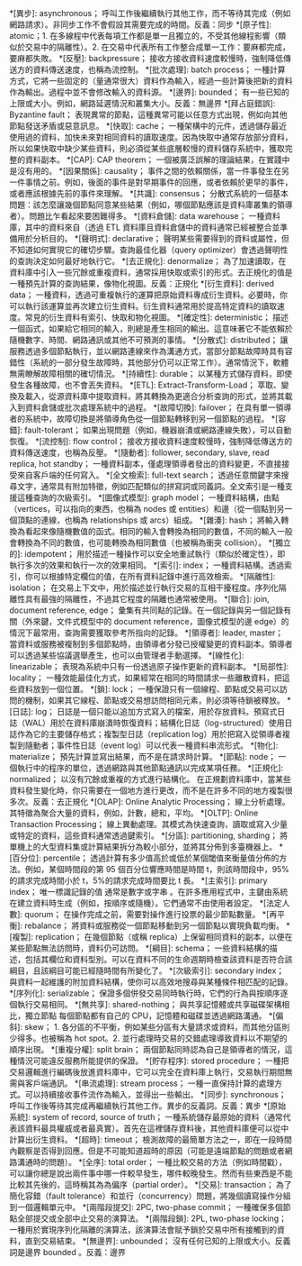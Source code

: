 <!-- prettier-ignore-start -->
*[異步]: asynchronous； 呼叫工作後繼續執行其他工作，而不等待其完成（例如網路請求）。非同步工作不會假設其需要完成的時間。反義：同步
*[原子性]: atomic；1. 在多線程中代表每項工作都是單一且獨立的，不受其他線程影響（類似於交易中的隔離性）。2. 在交易中代表所有工作整合成單一工作：要麻都完成，要麻都失敗。
*[反壓]: backpressure； 接收方接收資料速度較慢時，強制降低傳送方的資料傳送速度，也稱為流控制。
*[批次處理]: batch process； 一種計算方式，它將一些固定的（量通常很大）資料作為輸入，經過一些計算後把新的資料作為輸出。過程中並不會修改輸入的資料源。
*[邊界]: bounded； 有一些已知的上限或大小。例如，網路延遲情況和叢集大小。反義：無邊界
*[拜占庭錯誤]: Byzantine fault； 表現異常的節點，這種異常可能以任意方式出現，例如向其他節點發送矛盾或惡意訊息。
*[快取]: cache； 一種架構中的元件，透過儲存最近使用過的資料，加快未來對相同資料的讀取速度。因為快取中通常存放部分資料，所以如果快取中缺少某些資料，則必須從某些底層較慢的資料儲存系統中，獲取完整的資料副本。
*[CAP]: CAP theorem； 一個被廣泛誤解的理論結果，在實踐中是沒有用的。
*[因果關係]: causality； 事件之間的依賴關係，當一件事發生在另一件事情之前。例如，後面的事件是對早期事件的回應，或者依賴於更早的事件，或者應該根據先前的事件來理解。
*[共識]: consensus； 分散式系統的一個基本問題：該怎麼讓幾個節點同意某些結果（例如，哪個節點應該是資料庫叢集的領導者）。問題比乍看起來要困難得多。
*[資料倉儲]: data warehouse； 一種資料庫，其中的資料來自（透過 ETL 資料庫且資料倉儲中的資料通常已經被整合並準備用於分析目的。
*[聲明式]: declarative； 聲明某些需要得到的資料或屬性，但不知道如何實現它的確切步驟。查詢最佳化器（query optimizer）會透過聲明性的查詢決定如何最好地執行它。
*[去正規化]: denormalize； 為了加速讀取，在資料庫中引入一些冗餘或重複資料，通常採用快取或索引的形式。去正規化的值是一種預先計算的查詢結果，像物化視圖。反義：正規化
*[衍生資料]: derived data； 一種資料，透過可重複執行的運算把原始資料專成衍生資料。必要時，你可以執行該運算並再次建立衍生資料。衍生資料通常用於提高特定資料的讀取速度。常見的衍生資料有索引、快取和物化視圖。
*[確定性]: deterministic； 描述一個函式，如果給它相同的輸入，則總是產生相同的輸出。這意味著它不能依賴於隨機數字、時間、網路通訊或其他不可預測的事情。
*[分散式]: distributed； 讓服務透過多個節點執行，並以網路連線來作為溝通方式，當部分節點故障時具有容錯性（系統的一部分發生故障時，其他部分仍可以正常工作）。通常情況下，軟體無需瞭解故障相關的確切情況。
*[持續性]: durable； 以某種方式儲存資料，即使發生各種故障，也不會丟失資料。
*[ETL]: Extract-Transform-Load； 萃取、變換及載入，從源資料庫中提取資料，將其轉換為更適合分析查詢的形式，並將其載入到資料倉儲或批次處理系統中的過程。
*[故障切換]: failover； 在具有單一領導者的系統中，故障切換是將領導角色從一個節點轉移到另一個節點的過程。
*[容錯]: fault-tolerant； 如果出現問題（例如，機器崩潰或網路連線失敗），可以自動恢復。
*[流控制]: flow control； 接收方接收資料速度較慢時，強制降低傳送方的資料傳送速度，也稱為反壓。
*[隨動者]: follower, secondary, slave, read replica, hot standby； 一種資料副本，僅處理領導者發出的資料變更，不直接接受來自客戶端的任何寫入。
*[全文檢索]: full-text search； 透過任意關鍵字來搜尋文字，通常具有附加特徵，例如匹配類似的拼寫詞或同義詞。全文索引是一種支援這種查詢的次級索引。
*[圖像式模型]: graph model； 一種資料結構，由點（vertices，可以指向的東西，也稱為 nodes 或 entities）和邊（從一個點到另一個頂點的連線，也稱為 relationships 或 arcs）組成。
*[雜湊]: hash； 將輸入轉換為看起來像隨機數值的函式。相同的輸入會轉換為相同的數值，不同的輸入一般會轉換為不同的數值，也可能轉換為相同數值（也被稱為衝突 collision）。
*[獨立的]: idempotent； 用於描述一種操作可以安全地重試執行（類似於確定性），即執行多次的效果和執行一次的效果相同。
*[索引]: index； 一種資料結構。透過索引，你可以根據特定欄位的值，在所有資料記錄中進行高效檢索。
*[隔離性]: isolation； 在交易上下文中，用於描述並行執行交易的互相干擾程度。序列化隔離性具有最強的隔離性，不過其它程度的隔離也通常被使用。
*[聯合]: join, document reference, edge； 彙集有共同點的記錄。在一個記錄與另一個記錄有關（外來鍵，文件式模型中的 document reference，圖像式模型的邊 edge）的情況下最常用，查詢需要獲取參考所指向的記錄。
*[領導者]: leader, master； 當資料或服務被複制到多個節點時，由領導者分發已授權變更的資料副本。領導者可以透過某些協議選舉產生，也可以由管理者手動選擇。
*[線性化]: linearizable； 表現為系統中只有一份透過原子操作更新的資料副本。
*[局部性]: locality； 一種效能最佳化方式，如果經常在相同的時間請求一些離散資料，把這些資料放到一個位置。
*[鎖]: lock； 一種保證只有一個線程、節點或交易可以訪問的機制，如果其它線程、節點或交易想訪問相同元素，則必須等待鎖被釋放。
*[日誌]: log； 日誌是一個只能以追加方式寫入的檔案，用於存放資料。預寫式日誌（WAL）用於在資料庫崩潰時恢復資料；結構化日誌（log-structured）使用日誌作為它的主要儲存格式；複製型日誌（replication log）用於把寫入從領導者複製到隨動者；事件性日誌（event log）可以代表一種資料串流形式。
*[物化]: materialize； 預先計算並寫出結果，而不是在請求時計算。
*[節點]: node； 一個執行中的程序的單位，透過網路與其他節點通訊以完成某項任務。
*[正規化]: normalized； 以沒有冗餘或重複的方式進行結構化。 在正規劃資料庫中，當某些資料發生變化時，你只需要在一個地方進行更改，而不是在許多不同的地方複製很多次。反義：去正規化
*[OLAP]: Online Analytic Processing； 線上分析處理。其特徵為聚合大量的資料，例如，計數，總和，平均。
*[OLTP]: Online Transaction Processing； 線上異動處理。其模式為快速查詢，讀取或寫入少量或特定的資料，這些資料通常透過鍵索引。
*[分區]: partitioning, sharding； 將單機上的大型資料集或計算結果拆分為較小部分，並將其分佈到多臺機器上。
*[百分位]: percentile； 透過計算有多少值高於或低於某個閾值來衡量值分佈的方法。例如，某個時間段的第 95 個百分位響應時間是時間 t，則該時間段中，95%的請求完成時間小於 t，5%的請求完成時間要比 t 長。
*[主索引]: primary index； 唯一標識記錄的值 通常是數字或字串 。在許多應用程式中，主鍵由系統在建立資料時生成（例如，按順序或隨機）。它們通常不由使用者設定。
*[法定人數]: quorum； 在操作完成之前，需要對操作進行投票的最少節點數量。
*[再平衡]: rebalance； 將資料或服務從一個節點移動到另一個節點以實現負載均衡。
*[複製]: replication； 在幾個節點（或稱 replica）上保留相同資料的副本，以便在某些節點無法訪問時，資料仍可訪問。
*[綱目]: schema； 一些資料結構的描述，包括其欄位和資料型別。可以在資料不同的生命週期時檢查該資料是否符合該綱目，且該綱目可能已經隨時間有所變化了。
*[次級索引]: secondary index； 與資料一起維護的附加資料結構，使你可以高效地搜尋與某種條件相匹配的記錄。
*[序列化]: serializable； 保證多個併發交易同時執行時，它們的行為與按順序逐個執行交易相同。
*[無共享]: shared-nothing； 與共享記憶體或共享磁碟架構相比，獨立節點 每個節點都有自己的 CPU，記憶體和磁碟並透過網路溝通。
*[偏斜]: skew； 1. 各分區的不平衡，例如某些分區有大量請求或資料，而其他分區則少得多。也被稱為 hot spot。2. 並行處理時交易的交錯處理導致資料以不期望的順序出現。
*[重複分權]: split brain； 兩個節點同時認為自己是領導者的情況，這種情況可能違反服務所能提供的保證。
*[貯存程序]: stored procedure； 一種把交易邏輯進行編碼後放進資料庫中，它可以完全在資料庫上執行，交易執行期間無需與客戶端通訊。
*[串流處理]: stream process； 一種一直保持計算的處理方式。可以持續接收事件流作為輸入，並得出一些輸出。
*[同步]: synchronous； 呼叫工作後等待其完成再繼續執行其他工作。異步的反義詞。反義：異步
*[原始系統]: system of record, source of truth； 一種系統儲存最原始的資料（通常代表該資料最具權威或者最真實）。首先在這裡儲存資料後，其他資料庫便可以從中計算出衍生資料。
*[超時]: timeout； 檢測故障的最簡單方法之一，即在一段時間內觀察是否得到回應。但是不可能知道超時的原因（可能是遠端節點的問題或者網路溝通時的問題）。
*[全序]: total order； 一種比較交易的方法（例如時間戳），可以讓你總是說出兩件事中哪一件較早發生，哪件較晚發生。然而有些東西是不能比較其先後的，這時稱其為為偏序（partial order）。
*[交易]: transaction； 為了簡化容錯（fault tolerance）和並行（concurrency）問題，將幾個讀寫操作分組到一個邏輯單元中。
*[兩階段提交]: 2PC, two-phase commit； 一種確保多個節點全部提交或全部中止交易的演算法。
*[兩階段鎖]: 2PL, two-phase locking； 一種用於實現序列化隔離的演算法，該演算法會賦予鎖於交易中所有接觸到的資料，直到交易結束。
*[無邊界]: unbounded； 沒有任何已知的上限或大小。反義詞是邊界 bounded 。反義：邊界
<!-- prettier-ignore-end -->
